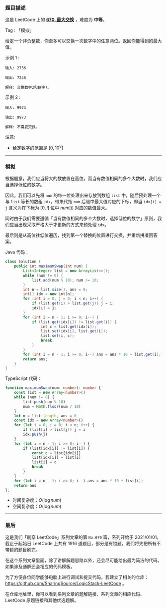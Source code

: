 ### 题目描述

这是 LeetCode 上的 **[670. 最大交换](https://leetcode.cn/problems/maximum-swap/solution/by-ac_oier-jxmh/)** ，难度为 **中等**。

Tag : 「模拟」



给定一个非负整数，你至多可以交换一次数字中的任意两位。返回你能得到的最大值。

示例 1 :
```
输入: 2736

输出: 7236

解释: 交换数字2和数字7。
```
示例 2 :
```
输入: 9973

输出: 9973

解释: 不需要交换。
```
注意:
* 给定数字的范围是 $[0, 10^8]$

---

### 模拟

根据题意，我们应当将大的数放置在高位，而当有数值相同的多个大数时，我们应当选择低位的数字。

因此，我们可以先将 `num` 的每一位处理出来存放到数组 `list` 中，随后预处理一个与 `list` 等长的数组 `idx`，带来代指 `num` 后缀中最大值对应的下标，即当 `idx[i] = j` 含义为在下标为 $[0, i]$ 位中 $num[j]$ 对应的数值最大。

同时由于我们需要遵循「当有数值相同的多个大数时，选择低位的数字」原则，我们应当出现采取严格大于才更新的方式来预处理 `idx`。

最后则是从高位往低位遍历，找到第一个替换的位置进行交换，并重新拼凑回答案。

Java 代码：
```Java
class Solution {
    public int maximumSwap(int num) {
        List<Integer> list = new ArrayList<>();
        while (num != 0) {
            list.add(num % 10); num /= 10;
        }
        int n = list.size(), ans = 0;
        int[] idx = new int[n];
        for (int i = 0, j = 0; i < n; i++) {
            if (list.get(i) > list.get(j)) j = i;
            idx[i] = j;
        }
        for (int i = n - 1; i >= 0; i--) {
            if (list.get(idx[i]) != list.get(i)) {
                int c = list.get(idx[i]);
                list.set(idx[i], list.get(i));
                list.set(i, c);
                break;
            }
        }
        for (int i = n - 1; i >= 0; i--) ans = ans * 10 + list.get(i);
        return ans; 
    }
}
```
TypeScript 代码：
```TypeScript
function maximumSwap(num: number): number {
    const list = new Array<number>()
    while (num != 0) {
        list.push(num % 10)
        num = Math.floor(num / 10)
    }
    let n = list.length, ans = 0
    const idx = new Array<number>()
    for (let i = 0, j = 0; i < n; i++) {
        if (list[i] > list[j]) j = i
        idx.push(j)
    }
    for (let i = n - 1; i >= 0; i--) {
        if (list[idx[i]] != list[i]) {
            const c = list[idx[i]]
            list[idx[i]] = list[i]
            list[i] = c
            break
        }
    }
    for (let i = n - 1; i >= 0; i--) ans = ans * 10 + list[i];
    return ans
};
```
* 时间复杂度：$O(\log{num})$
* 空间复杂度：$O(\log{num})$

---

### 最后

这是我们「刷穿 LeetCode」系列文章的第 `No.670` 篇，系列开始于 2021/01/01，截止于起始日 LeetCode 上共有 1916 道题目，部分是有锁题，我们将先把所有不带锁的题目刷完。

在这个系列文章里面，除了讲解解题思路以外，还会尽可能给出最为简洁的代码。如果涉及通解还会相应的代码模板。

为了方便各位同学能够电脑上进行调试和提交代码，我建立了相关的仓库：https://github.com/SharingSource/LogicStack-LeetCode 。

在仓库地址里，你可以看到系列文章的题解链接、系列文章的相应代码、LeetCode 原题链接和其他优选题解。

